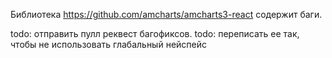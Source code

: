 Библиотека https://github.com/amcharts/amcharts3-react
содержит баги. 

todo: отправить пулл реквест багофиксов.
todo: переписать ее так, чтобы не использовать глабальный нейспейс

